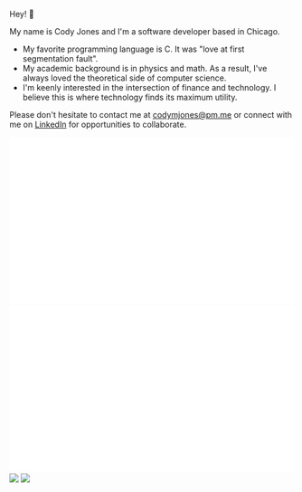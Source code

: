 Hey! 👋

My name is Cody Jones and I'm a software developer based in Chicago.

- My favorite programming language is C. It was "love at first segmentation fault".
- My academic background is in physics and math. As a result, I've always loved the theoretical side of computer science.
- I'm keenly interested in the intersection of finance and technology. I believe this is where technology finds its maximum utility.

Please don't hesitate to contact me at codymjones@pm.me or connect with me on [LinkedIn](https://linkedin.com/in/cm-jones) for opportunities to collaborate.

![](https://raw.githubusercontent.com/cm-jones/github-stats/master/generated/overview.svg#gh-dark-mode-only)
![](https://raw.githubusercontent.com/cm-jones/github-stats/master/generated/overview.svg#gh-light-mode-only)
![](https://raw.githubusercontent.com/username/github-stats/master/generated/languages.svg#gh-dark-mode-only)
![](https://raw.githubusercontent.com/username/github-stats/master/generated/languages.svg#gh-light-mode-only)
